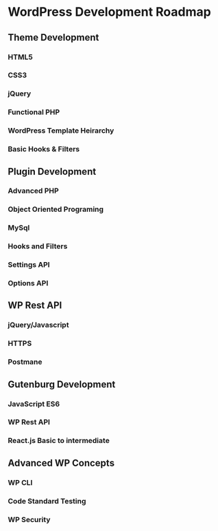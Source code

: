 # WordPress Development Roadmap
## Theme Development
### HTML5
### CSS3
### jQuery
### Functional PHP
### WordPress Template Heirarchy
### Basic Hooks & Filters 
## Plugin Development
### Advanced PHP
### Object Oriented Programing
### MySql
### Hooks and Filters
### Settings API
### Options API
## WP Rest API
### jQuery/Javascript
### HTTPS
### Postmane

## Gutenburg Development

### JavaScript ES6
### WP Rest API
### React.js Basic to intermediate

## Advanced WP Concepts

### WP CLI
### Code Standard Testing
### WP Security
